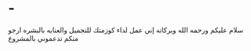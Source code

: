 # -
سلام عليكم ورحمه الله وبركاته إني عمل لداء كوزمتك للتجميل والعنايه بالبشره ارجو منكم تدعموني بالمشروع 
